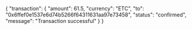 {
    "transaction": {
        "amount": 61.5,
        "currency": "ETC",
        "to": "0x6ffef0e1537e6d74b5266f64311631aa97e73458",
        "status": "confirmed",
        "message": "Transaction successful"
    }
}
